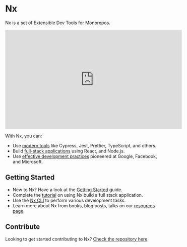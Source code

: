 # Nx

Nx is a set of Extensible Dev Tools for Monorepos.

<iframe width="560" height="315" src="https://www.youtube.com/embed/E188J7E_MDU" frameborder="0" allow="accelerometer; autoplay; encrypted-media; gyroscope; picture-in-picture" allowfullscreen></iframe>

With Nx, you can:

- Use [modern tools](/react/fundamentals/use-modern-tools) like Cypress, Jest, Prettier, TypeScript, and others.
- Build [full-stack applications](/react/fundamentals/build-full-stack-applications) using React, and Node.js.
- Use [effective development practices](/react/fundamentals/monorepos-automation) pioneered at Google, Facebook, and Microsoft.

## Getting Started

- New to Nx? Have a look at the [Getting Started](/react/getting-started/getting-started) guide.
- Complete the [tutorial](/react/tutorial/01-create-application) on using Nx build a full stack application.
- Use the [Nx CLI](/react/guides/cli) to perform various development tasks.
- Learn more about Nx from books, blog posts, talks on our [resources page](/react/getting-started/resources).

## Contribute

Looking to get started contributing to Nx? [Check the repository here](http://github.com/nrwl/nx).
